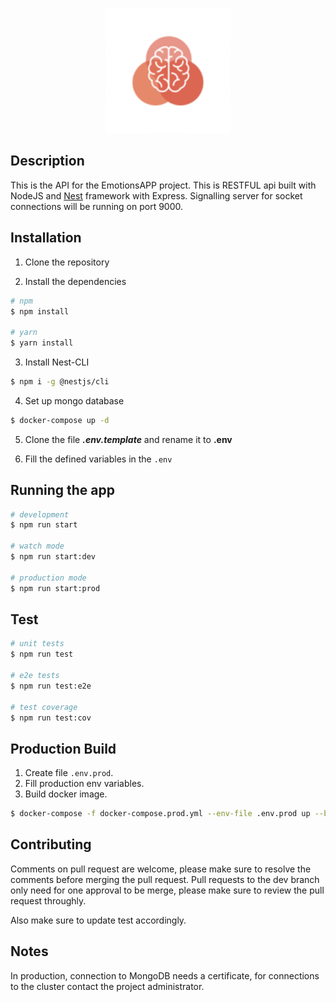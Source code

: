<p align="center">
  <img src="./public/emotions_logo.png" width="200" alt="Emotions Logo" />
</p>

## Description
This is the API for the EmotionsAPP project. This is RESTFUL api built with NodeJS and [Nest](https://github.com/nestjs/nest) framework with Express. Signalling server for socket connections will be running on port 9000.

## Installation

1. Clone the repository

2. Install the dependencies

```bash
# npm
$ npm install

# yarn
$ yarn install
```

3. Install Nest-CLI
```bash
$ npm i -g @nestjs/cli
```

4. Set up mongo database
```bash
$ docker-compose up -d
```

5. Clone the file __*.env.template*__ and rename it to **.env**

6. Fill the defined variables in the ```.env```

## Running the app

```bash
# development
$ npm run start

# watch mode
$ npm run start:dev

# production mode
$ npm run start:prod
```

## Test

```bash
# unit tests
$ npm run test

# e2e tests
$ npm run test:e2e

# test coverage
$ npm run test:cov
```

## Production Build
1. Create file ```.env.prod```.
2. Fill production env variables.
3. Build docker image.
```bash
$ docker-compose -f docker-compose.prod.yml --env-file .env.prod up --build
```

## Contributing

Comments on pull request are welcome, please make sure to resolve the comments before merging the pull request. Pull requests to the dev branch only need for one approval to be merge, please make sure to review the pull request throughly.

Also make sure to update test accordingly.

## Notes

In production, connection to MongoDB needs a certificate, for connections to the cluster contact the project administrator.
